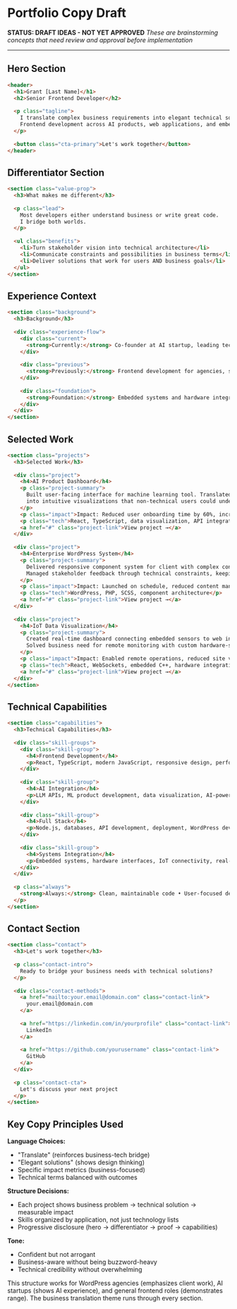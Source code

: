 # Portfolio Copy Draft

**STATUS: DRAFT IDEAS - NOT YET APPROVED**
*These are brainstorming concepts that need review and approval before implementation*

---

## Hero Section
```html
<header>
  <h1>Grant [Last Name]</h1>
  <h2>Senior Frontend Developer</h2>
  
  <p class="tagline">
    I translate complex business requirements into elegant technical solutions.
    Frontend development across AI products, web applications, and embedded systems.
  </p>
  
  <button class="cta-primary">Let's work together</button>
</header>
```

## Differentiator Section
```html
<section class="value-prop">
  <h3>What makes me different</h3>
  
  <p class="lead">
    Most developers either understand business or write great code. 
    I bridge both worlds.
  </p>
  
  <ul class="benefits">
    <li>Turn stakeholder vision into technical architecture</li>
    <li>Communicate constraints and possibilities in business terms</li>
    <li>Deliver solutions that work for users AND business goals</li>
  </ul>
</section>
```

## Experience Context
```html
<section class="background">
  <h3>Background</h3>
  
  <div class="experience-flow">
    <div class="current">
      <strong>Currently:</strong> Co-founder at AI startup, leading technical product development
    </div>
    
    <div class="previous">
      <strong>Previously:</strong> Frontend development for agencies, startups, and client projects
    </div>
    
    <div class="foundation">
      <strong>Foundation:</strong> Embedded systems and hardware integration
    </div>
  </div>
</section>
```

## Selected Work
```html
<section class="projects">
  <h3>Selected Work</h3>
  
  <div class="project">
    <h4>AI Product Dashboard</h4>
    <p class="project-summary">
      Built user-facing interface for machine learning tool. Translated complex ML outputs 
      into intuitive visualizations that non-technical users could understand and act on.
    </p>
    <p class="impact">Impact: Reduced user onboarding time by 60%, increased feature adoption</p>
    <p class="tech">React, TypeScript, data visualization, API integration</p>
    <a href="#" class="project-link">View project →</a>
  </div>
  
  <div class="project">
    <h4>Enterprise WordPress System</h4>
    <p class="project-summary">
      Delivered responsive component system for client with complex content requirements. 
      Managed stakeholder feedback through technical constraints, keeping project on timeline.
    </p>
    <p class="impact">Impact: Launched on schedule, reduced content management time by 40%</p>
    <p class="tech">WordPress, PHP, SCSS, component architecture</p>
    <a href="#" class="project-link">View project →</a>
  </div>
  
  <div class="project">
    <h4>IoT Data Visualization</h4>
    <p class="project-summary">
      Created real-time dashboard connecting embedded sensors to web interface. 
      Solved business need for remote monitoring with custom hardware-software integration.
    </p>
    <p class="impact">Impact: Enabled remote operations, reduced site visits by 75%</p>
    <p class="tech">React, WebSockets, embedded C++, hardware integration</p>
    <a href="#" class="project-link">View project →</a>
  </div>
</section>
```

## Technical Capabilities
```html
<section class="capabilities">
  <h3>Technical Capabilities</h3>
  
  <div class="skill-groups">
    <div class="skill-group">
      <h4>Frontend Development</h4>
      <p>React, TypeScript, modern JavaScript, responsive design, performance optimization</p>
    </div>
    
    <div class="skill-group">
      <h4>AI Integration</h4>
      <p>LLM APIs, ML product development, data visualization, AI-powered interfaces</p>
    </div>
    
    <div class="skill-group">
      <h4>Full Stack</h4>
      <p>Node.js, databases, API development, deployment, WordPress development</p>
    </div>
    
    <div class="skill-group">
      <h4>Systems Integration</h4>
      <p>Embedded systems, hardware interfaces, IoT connectivity, real-time data</p>
    </div>
  </div>
  
  <p class="always">
    <strong>Always:</strong> Clean, maintainable code • User-focused design • Performance-conscious development
  </p>
</section>
```

## Contact Section
```html
<section class="contact">
  <h3>Let's work together</h3>
  
  <p class="contact-intro">
    Ready to bridge your business needs with technical solutions?
  </p>
  
  <div class="contact-methods">
    <a href="mailto:your.email@domain.com" class="contact-link">
      your.email@domain.com
    </a>
    
    <a href="https://linkedin.com/in/yourprofile" class="contact-link">
      LinkedIn
    </a>
    
    <a href="https://github.com/yourusername" class="contact-link">
      GitHub
    </a>
  </div>
  
  <p class="contact-cta">
    Let's discuss your next project
  </p>
</section>
```

## Key Copy Principles Used

**Language Choices:**
- "Translate" (reinforces business-tech bridge)
- "Elegant solutions" (shows design thinking)
- Specific impact metrics (business-focused)
- Technical terms balanced with outcomes

**Structure Decisions:**
- Each project shows business problem → technical solution → measurable impact
- Skills organized by application, not just technology lists
- Progressive disclosure (hero → differentiator → proof → capabilities)

**Tone:**
- Confident but not arrogant
- Business-aware without being buzzword-heavy
- Technical credibility without overwhelming

This structure works for WordPress agencies (emphasizes client work), AI startups (shows AI experience), and general frontend roles (demonstrates range). The business translation theme runs through every section.
